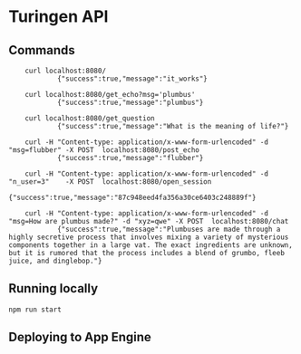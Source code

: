 # Turingen API

## Commands

        curl localhost:8080/                            
                {"success":true,"message":"it_works"}

        curl localhost:8080/get_echo?msg='plumbus'
                {"success":true,"message":"plumbus"}

        curl localhost:8080/get_question
                {"success":true,"message":"What is the meaning of life?"}

        curl -H "Content-type: application/x-www-form-urlencoded" -d "msg=flubber" -X POST  localhost:8080/post_echo
                {"success":true,"message":"flubber"}

        curl -H "Content-type: application/x-www-form-urlencoded" -d "n_user=3"    -X POST  localhost:8080/open_session
                {"success":true,"message":"87c948eed4fa356a30ce6403c248889f"}

        curl -H "Content-type: application/x-www-form-urlencoded" -d "msg=How are plumbus made?" -d "xyz=qwe" -X POST  localhost:8080/chat
                {"success":true,"message":"Plumbuses are made through a highly secretive process that involves mixing a variety of mysterious components together in a large vat. The exact ingredients are unknown, but it is rumored that the process includes a blend of grumbo, fleeb juice, and dinglebop."}

## Running locally

    npm run start

## Deploying to App Engine

